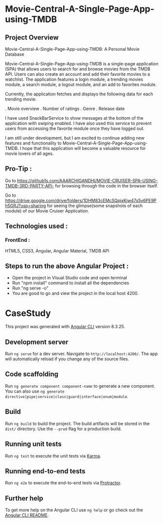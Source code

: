 # Movie-Central-A-Single-Page-App-using-TMDB

## Project Overview

Movie-Central-A-Single-Page-App-using-TMDB: A Personal Movie Database

Movie-Central-A-Single-Page-App-using-TMDB is a single-page application (SPA) that allows users to search for and browse movies from the TMDB API. Users can also create an account and add their favorite movies to a watchlist. The application features a login module, a trending movies module, a search module, a logout module, and an add to favorites module.

Currently, the application fetches and displays the following data for each trending movie:

. Movie overview
. Number of ratings
. Genre
. Release date

I have used SnackBarService to show messages at the bottom of the application with swiping enabled. I have also used this service to prevent users from accessing the favorite module once they have logged out.

I am still under development, but I am excited to continue adding new features and functionality to Movie-Central-A-Single-Page-App-using-TMDB. I hope that this application will become a valuable resource for movie lovers of all ages.

## Pro-Tip :
Go to https://github1s.com/AAARCHIGANDHI/MOVIE-CRUISER-SPA-USING-TMDB-3RD-PARTY-API- for browsing through the code in the browser itself.

Go to https://drive.google.com/drive/folders/1DHM83cEMcSQpjxKjw47s5y6PE9Ph5GRJ?usp=sharing for seeing the glimpse(some snapshots of each module) of our Movie Cruiser Application.

## Technologies used :

### FrontEnd : 
HTML5, CSS3, Angular, Angular Material, TMDB API

## Steps to run the above Angular Project : 

- Open the project in Visual Studio code and open terminal
- Run "npm install" command to install all the dependencies
- Run "ng serve -o" 
- You are good to go and view the project in the local host 4200.

# CaseStudy

This project was generated with [Angular CLI](https://github.com/angular/angular-cli) version 8.3.25.

## Development server

Run `ng serve` for a dev server. Navigate to `http://localhost:4200/`. The app will automatically reload if you change any of the source files.

## Code scaffolding

Run `ng generate component component-name` to generate a new component. You can also use `ng generate directive|pipe|service|class|guard|interface|enum|module`.

## Build

Run `ng build` to build the project. The build artifacts will be stored in the `dist/` directory. Use the `--prod` flag for a production build.

## Running unit tests

Run `ng test` to execute the unit tests via [Karma](https://karma-runner.github.io).

## Running end-to-end tests

Run `ng e2e` to execute the end-to-end tests via [Protractor](http://www.protractortest.org/).

## Further help

To get more help on the Angular CLI use `ng help` or go check out the [Angular CLI README](https://github.com/angular/angular-cli/blob/master/README.md).
